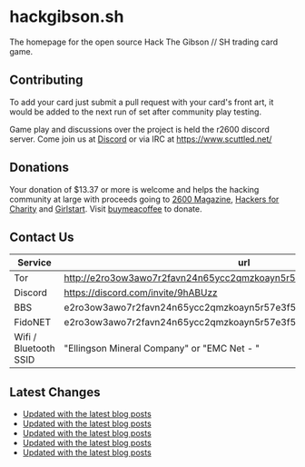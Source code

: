 # hackgibson.sh
The homepage for the open source Hack The Gibson // SH trading card game.


## Contributing

To add your card just submit a pull request with your card's front art, it would be added to the next run of set after community play testing.

Game play and discussions over the project is held the r2600 discord server. Come join us at [Discord](https://discord.com/invite/9hABUzz) or via IRC at https://www.scuttled.net/


## Donations

Your donation of $13.37 or more is welcome and helps the hacking community at large with proceeds going to [2600 Magazine](https://2600.com/), [Hackers for Charity](https://hackersforcharity.org) and [Girlstart](https://girlstart.org).  Visit [buymeacoffee](https://www.buymeacoffee.com/hackgibson.sh) to donate.


## Contact Us

Service | url
-|-
Tor | http://e2ro3ow3awo7r2favn24n65ycc2qmzkoayn5r57e3f56nvjwdcgg32ad.onion
Discord | https://discord.com/invite/9hABUzz
BBS | e2ro3ow3awo7r2favn24n65ycc2qmzkoayn5r57e3f56nvjwdcgg32ad.onion:23
FidoNET | e2ro3ow3awo7r2favn24n65ycc2qmzkoayn5r57e3f56nvjwdcgg32ad.onion:24554
Wifi / Bluetooth SSID | "Ellingson Mineral Company" or "EMC Net - <fidonet address>"

## Latest Changes
<!-- BLOG-POST-LIST:START -->
- [Updated with the latest blog posts](https://github.com/DFW2600/hackgibson.sh/commit/546b47f0bbc6a5e9bea8ec5416aa99a41421c58a)
- [Updated with the latest blog posts](https://github.com/DFW2600/hackgibson.sh/commit/c81381a956b14933a41ae501c29568ce801d50b3)
- [Updated with the latest blog posts](https://github.com/DFW2600/hackgibson.sh/commit/a0b3a7e6f656209355b176c7cdbbad2ed597c880)
- [Updated with the latest blog posts](https://github.com/DFW2600/hackgibson.sh/commit/358abfc0d43d4af82ff232c95fc6a192f19b36d7)
- [Updated with the latest blog posts](https://github.com/DFW2600/hackgibson.sh/commit/a2098298f433bb1ba32c9eb01004002f3ebf0f45)
<!-- BLOG-POST-LIST:END -->
